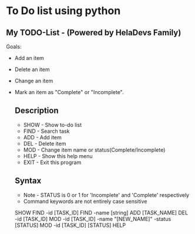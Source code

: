 # To Do list using python

My TODO-List - (Powered by HelaDevs Family)
-------------------------------------------
Goals:
* Add an item
* Delete an item
* Change an item
* Mark an item as "Complete" or "Incomplete".


    Description
    -----------
    * SHOW      -   Show to-do list
    * FIND      -   Search task
    * ADD       -   Add item
    * DEL       -   Delete item
    * MOD       -   Change item name or status(Complete/Incomplete)
    * HELP      -   Show this help menu
    * EXIT      -   Exit this program
    
    Syntax
    ------
    * Note - STATUS is 0 or 1 for 'Incomplete' and 'Complete' respectively
    * Command keywords are not entirely case sensitive
             
    SHOW
    FIND -id [TASK_ID]
    FIND -name [string]
    ADD [TASK_NAME]
    DEL -id [TASK_ID]
    MOD -id [TASK_ID] -name "[NEW_NAME]" -status [STATUS]
    MOD -id [TASK_ID] [STATUS] 
    HELP
